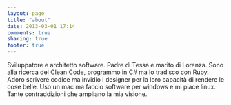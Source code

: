 ```yaml
---
layout: page
title: "about"
date: 2013-03-01 17:14
comments: true
sharing: true
footer: true
---
```

Sviluppatore e architetto software. Padre di Tessa e marito di Lorenza. Sono alla ricerca del Clean Code, programmo in C# ma lo tradisco con Ruby. Adoro scrivere codice ma invidio i designer per la loro capacità di rendere le cose belle. Uso un mac ma faccio software per windows e mi piace linux. Tante contraddizioni che ampliano la mia visione.